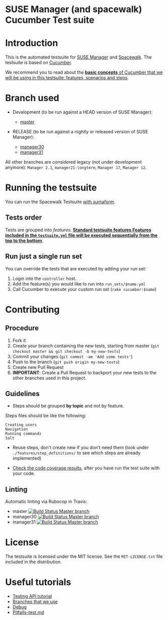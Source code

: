 # SUSE Manager (and spacewalk) Cucumber Test suite

# Introduction

This is the automated testsuite for [SUSE Manager](https://www.suse.com/products/suse-manager/) and [Spacewalk](http://spacewalk.redhat.com/).
The testsuite is based on [Cucumber](https://cucumber.io/).

We recommend you to read about the [**basic concepts** of Cucumber that we will be using in this testsuite: features, scenarios and steps](https://cucumber.io/docs/reference).

# Branch used

* Development (to be run against a HEAD version of SUSE Manager):

  * [master](https://github.com/SUSE/spacewalk-testsuite-base)

* RELEASE (to be run against a nightly or released version of SUSE Manager):
  * [manager30](https://github.com/SUSE/spacewalk-testsuite-base/tree/manager30)
  * [manager31](https://github.com/SUSE/spacewalk-testsuite-base/tree/manager31)

All other branches are considered legacy (not under development anymore): `Manager 2.1`, `manager21-longterm`, `Manager 17`, `Manager 12`.

# Running the testsuite

You can run the Spacewalk Testsuite [with sumaform](https://github.com/moio/sumaform/blob/master/README_ADVANCED.md#cucumber-testsuite).

## Tests order

Tests are grouped into *features*.
[**Standard testsuite features Features included in the `testsuite.yml` file will be executed sequentially from the top to the bottom**](https://github.com/SUSE/spacewalk-testsuite-base/blob/master/run_sets/testsuite.yml).

## Run just a single run set

You can override the tests that are executed by adding your run set:
1. Login into the `controller` host.
2. Add the feature(s) you would like to run into `run_sets/$name.yml`
3. Call Cucumber to execute your custom run set (`rake cucumber:$name`)

# Contributing

## Procedure

1. Fork it
2. Create your branch containing the new tests, starting from master (`git checkout master && git checkout -b my-new-tests`)
3. Commit your changes (`git commit -am 'Add some tests'`)
4. Push to the branch (`git push origin my-new-tests`)
5. Create new Pull Request
6. **IMPORTANT**: Create a Pull Request to backport your new tests to the other branches used in this project.

## Guidelines

* Steps should be grouped **by topic** and not by feature.

Steps files should be like the following:

    Creating users
    Navigation
    Running commands
    Salt

* Reuse steps, don't create new if you don't need them (look under `./features/step_definitions/` to see which steps are already implemented)

* [Check the code coverage results](docs/codecoverage.md), after you have run the test suite with your code.

## Linting

Automatic linting via Rubocop in Travis:

* master
[![Build Status Master branch](https://travis-ci.org/SUSE/spacewalk-testsuite-base.svg?branch=master)](https://travis-ci.org/SUSE/spacewalk-testsuite-base)
* manager30
[![Build Status Master branch](https://travis-ci.org/SUSE/spacewalk-testsuite-base.svg?branch=manager30)](https://travis-ci.org/SUSE/spacewalk-testsuite-base)
* manager31
[![Build Status Master branch](https://travis-ci.org/SUSE/spacewalk-testsuite-base.svg?branch=manager30)](https://travis-ci.org/SUSE/spacewalk-testsuite-base)

# License

The testsuite is licensed under the MIT license. See the `MIT-LICENSE.txt` file included in the distribution.

# Useful tutorials

* [Testing API tutorial](docs/api-call.md)
* [Branches that we use](docs/branches.md)
* [Debug](docs/Debug.md)
* [Pitfalls-test.md](docs/Pitfalls-test.md)
